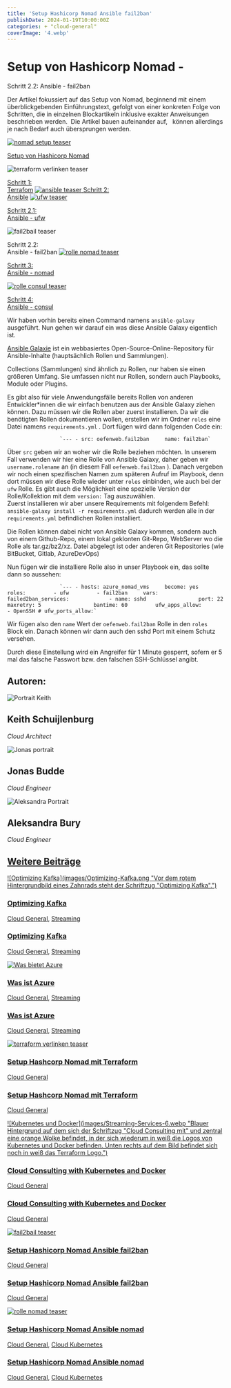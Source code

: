 ```yaml
---
title: 'Setup Hashicorp Nomad Ansible fail2ban'
publishDate: 2024-01-19T10:00:00Z
categories: + "cloud-general"
coverImage: '4.webp'
---
```


# Setup von Hashicorp Nomad -

Schritt 2.2: Ansible - fail2ban

Der Artikel fokussiert auf das Setup von Nomad, beginnend mit einem überblickgebenden Einführungstext, gefolgt von einer konkreten Folge von Schritten, die in einzelnen Blockartikeln inklusive exakter Anweisungen beschrieben werden.  Die Artikel bauen aufeinander auf,   können allerdings je nach Bedarf auch übersprungen werden.

[![nomad setup teaser](images/nomad-setup-1024x683.webp)](https://thinkport.digital/setup-von-hashicorp-nomad/)

[Setup von Hashicorp Nomad](https://thinkport.digital/setup-von-hashicorp-nomad/)

![terraform verlinken teaser](images/terraform-verlinken-1024x683.webp)

[Schritt 1:  
Terrafom](https://thinkport.digital/setup-hashcorp-nomad-mit-terraform) [![ansible teaser](images/ansible-1024x683.webp) ](https://thinkport.digital/setup-hashicorp-nomad-mit-ansible/)[Schritt 2:  
Ansible](https://thinkport.digital/setup-hashicorp-nomad-mit-ansible/) [![ufw teaser](images/5-1024x683.webp)](https://thinkport.digital/setup-hashicorp-nomad-ansible-ufw/)

[Schritt 2.1:  
Ansible - ufw](https://thinkport.digital/setup-hashicorp-nomad-ansible-ufw/)

![fail2bail teaser](images/4-1024x683.webp)

Schritt 2.2:  
Ansible - fail2ban [![rolle nomad teaser](images/6-1024x683.webp)](https://thinkport.digital/setup-hashicorp-nomad-ansible-nomad/%20)

[Schritt 3:  
Ansible - nomad](https://thinkport.digital/setup-hashicorp-nomad-ansible-nomad/)

[![rolle consul teaser](images/7-1024x683.webp)](https://thinkport.digital/setup-hashicorp-nomad-ansible-consul/)

[Schritt 4:  
Ansible - consul](https://thinkport.digital/setup-hashicorp-nomad-ansible-consul/)

Wir haben vorhin bereits einen Command namens `ansible-galaxy` ausgeführt. Nun gehen wir darauf ein was diese Ansible Galaxy eigentlich ist.

[Ansible Galaxie](https://galaxy.ansible.com/ 'https://galaxy.ansible.com/') ist ein webbasiertes Open-Source-Online-Repository für Ansible-Inhalte (hauptsächlich Rollen und Sammlungen).

Collections (Sammlungen) sind ähnlich zu Rollen, nur haben sie einen größeren Umfang. Sie umfassen nicht nur Rollen, sondern auch Playbooks, Module oder Plugins.

Es gibt also für viele Anwendungsfälle bereits Rollen von anderen Entwickler\*innen die wir einfach benutzen aus der Ansible Galaxy ziehen können. Dazu müssen wir die Rollen aber zuerst installieren. Da wir die benötigten Rollen dokumentieren wollen, erstellen wir im Ordner `roles` eine Datei namens `requirements.yml` . Dort fügen wird dann folgenden Code ein:

    				 `--- - src: oefenweb.fail2ban     name: fail2ban`

Über `src` geben wir an woher wir die Rolle beziehen möchten. In unserem Fall verwenden wir hier eine Rolle von Ansible Galaxy, daher geben wir `username.rolename` an (in diesem Fall `oefenweb.fail2ban` ). Danach vergeben wir noch einen spezifischen Namen zum späteren Aufruf im Playbook, denn dort müssen wir diese Rolle wieder unter `roles` einbinden, wie auch bei der `ufw` Rolle. Es gibt auch die Möglichkeit eine spezielle Version der Rolle/Kollektion mit dem `version:` Tag auszuwählen.  
Zuerst installieren wir aber unsere Requirements mit folgendem Befehl: `ansible-galaxy install -r requirements.yml` dadurch werden alle in der `requirements.yml` befindlichen Rollen installiert.

Die Rollen können dabei nicht von Ansible Galaxy kommen, sondern auch von einem Github-Repo, einem lokal geklonten Git-Repo, WebServer wo die Rolle als tar.gz/bz2/xz. Datei abgelegt ist oder anderen Git Repositories (wie BitBucket, Gitlab, AzureDevOps)

Nun fügen wir die installiere Rolle also in unser Playbook ein, das sollte dann so aussehen:

    				 `--- - hosts: azure_nomad_vms     become: yes     roles:         - ufw         - fail2ban     vars:         failed2ban_services:             - name: sshd                 port: 22                 maxretry: 5                 bantime: 60         ufw_apps_allow:             - OpenSSH # ufw_ports_allow:`

Wir fügen also den `name` Wert der `oefenweb.fail2ban` Rolle in den `roles` Block ein. Danach können wir dann auch den sshd Port mit einem Schutz versehen.

Durch diese Einstellung wird ein Angreifer für 1 Minute gesperrt, sofern er 5 mal das falsche Passwort bzw. den falschen SSH-Schlüssel angibt.

## Autoren:

![Portrait Keith](images/keith-1-1-300x300.webp)

## Keith Schuijlenburg

_Cloud Architect_

[](https://www.linkedin.com/in/keith-schuijlenburg-a67289142/)

![Jonas portrait](images/Jonas-1-300x300.png)

## Jonas Budde

_Cloud Engineer_

[](https://www.linkedin.com/in/jonas-budde/)

![Aleksandra Portrait](images/aleksandra-2-300x300.webp)

## Aleksandra Bury

_Cloud Engineer_

[](https://www.linkedin.com/in/aleksandra-bury-40849822a/)

## [Weitere Beiträge](https://thinkport.digital/blog)

[![Optimizing Kafka](images/Optimizing-Kafka.png "Vor dem rotem Hintergrundbild eines Zahnrads steht der Schriftzug "Optimizing Kafka".")](https://thinkport.digital/optimizing-kafka/)

### [Optimizing Kafka](https://thinkport.digital/optimizing-kafka/ 'Optimizing Kafka')

[Cloud General](https://thinkport.digital/category/cloud-general/), [Streaming](https://thinkport.digital/category/streaming/)

### [Optimizing Kafka](https://thinkport.digital/optimizing-kafka/ 'Optimizing Kafka')

[Cloud General](https://thinkport.digital/category/cloud-general/), [Streaming](https://thinkport.digital/category/streaming/)

[![Was bietet Azure](images/Was-bietet-Azure-2.png 'Titelbild, auf dem vor dem blauen Hintergund das Azure Logo mittig abgebildet ist und drum herum sind sechs weiße Icons für verschiedenen Services abgebildet.')](https://thinkport.digital/was-ist-azure/)

### [Was ist Azure](https://thinkport.digital/was-ist-azure/ 'Was ist Azure')

[Cloud General](https://thinkport.digital/category/cloud-general/), [Streaming](https://thinkport.digital/category/streaming/)

### [Was ist Azure](https://thinkport.digital/was-ist-azure/ 'Was ist Azure')

[Cloud General](https://thinkport.digital/category/cloud-general/), [Streaming](https://thinkport.digital/category/streaming/)

[![terraform verlinken teaser](images/terraform-verlinken-1024x683.webp 'terraform verlinken teaser')](https://thinkport.digital/setup-hashcorp-nomad-mit-terraform/)

### [Setup Hashcorp Nomad mit Terraform](https://thinkport.digital/setup-hashcorp-nomad-mit-terraform/ 'Setup Hashcorp Nomad mit Terraform')

[Cloud General](https://thinkport.digital/category/cloud-general/)

### [Setup Hashcorp Nomad mit Terraform](https://thinkport.digital/setup-hashcorp-nomad-mit-terraform/ 'Setup Hashcorp Nomad mit Terraform')

[Cloud General](https://thinkport.digital/category/cloud-general/)

[![Kubernetes und Docker](images/Streaming-Services-6.webp "Blauer Hintergrund auf dem sich der Schriftzug "Cloud Consulting mit" und zentral eine orange Wolke befindet, in der sich wiederum in weiß die Logos von Kubernetes und Docker befinden. Unten rechts auf dem Bild befindet sich noch in weiß das Terraform Logo.")](https://thinkport.digital/cloud-consulting-with-kubernetes-and-docker/)

### [Cloud Consulting with Kubernetes and Docker](https://thinkport.digital/cloud-consulting-with-kubernetes-and-docker/ 'Cloud Consulting with Kubernetes and Docker')

[Cloud General](https://thinkport.digital/category/cloud-general/)

### [Cloud Consulting with Kubernetes and Docker](https://thinkport.digital/cloud-consulting-with-kubernetes-and-docker/ 'Cloud Consulting with Kubernetes and Docker')

[Cloud General](https://thinkport.digital/category/cloud-general/)

[![fail2bail teaser](images/4-1024x683.webp 'fail2bail teaser')](https://thinkport.digital/setup-hashicorp-nomad-ansible-fail2ban/)

### [Setup Hashicorp Nomad Ansible fail2ban](https://thinkport.digital/setup-hashicorp-nomad-ansible-fail2ban/ 'Setup Hashicorp Nomad Ansible fail2ban')

[Cloud General](https://thinkport.digital/category/cloud-general/)

### [Setup Hashicorp Nomad Ansible fail2ban](https://thinkport.digital/setup-hashicorp-nomad-ansible-fail2ban/ 'Setup Hashicorp Nomad Ansible fail2ban')

[Cloud General](https://thinkport.digital/category/cloud-general/)

[![rolle nomad teaser](images/6-1024x683.webp 'rolle nomad teaser')](https://thinkport.digital/setup-hashicorp-nomad-ansible-nomad/)

### [Setup Hashicorp Nomad Ansible nomad](https://thinkport.digital/setup-hashicorp-nomad-ansible-nomad/ 'Setup Hashicorp Nomad Ansible nomad')

[Cloud General](https://thinkport.digital/category/cloud-general/), [Cloud Kubernetes](https://thinkport.digital/category/cloud-kubernetes/)

### [Setup Hashicorp Nomad Ansible nomad](https://thinkport.digital/setup-hashicorp-nomad-ansible-nomad/ 'Setup Hashicorp Nomad Ansible nomad')

[Cloud General](https://thinkport.digital/category/cloud-general/), [Cloud Kubernetes](https://thinkport.digital/category/cloud-kubernetes/)
